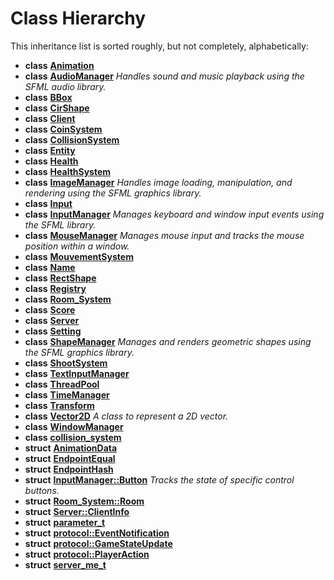 
# Class Hierarchy

This inheritance list is sorted roughly, but not completely, alphabetically:


* **class** [**Animation**](classAnimation.md) 
* **class** [**AudioManager**](classAudioManager.md) _Handles sound and music playback using the SFML audio library._ 
* **class** [**BBox**](classBBox.md) 
* **class** [**CirShape**](classCirShape.md) 
* **class** [**Client**](classClient.md) 
* **class** [**CoinSystem**](classCoinSystem.md) 
* **class** [**CollisionSystem**](classCollisionSystem.md) 
* **class** [**Entity**](classEntity.md) 
* **class** [**Health**](classHealth.md) 
* **class** [**HealthSystem**](classHealthSystem.md) 
* **class** [**ImageManager**](classImageManager.md) _Handles image loading, manipulation, and rendering using the SFML graphics library._ 
* **class** [**Input**](classInput.md) 
* **class** [**InputManager**](classInputManager.md) _Manages keyboard and window input events using the SFML library._ 
* **class** [**MouseManager**](classMouseManager.md) _Manages mouse input and tracks the mouse position within a window._ 
* **class** [**MouvementSystem**](classMouvementSystem.md) 
* **class** [**Name**](className.md) 
* **class** [**RectShape**](classRectShape.md) 
* **class** [**Registry**](classRegistry.md) 
* **class** [**Room\_System**](classRoom__System.md) 
* **class** [**Score**](classScore.md) 
* **class** [**Server**](classServer.md) 
* **class** [**Setting**](classSetting.md) 
* **class** [**ShapeManager**](classShapeManager.md) _Manages and renders geometric shapes using the SFML graphics library._ 
* **class** [**ShootSystem**](classShootSystem.md) 
* **class** [**TextInputManager**](classTextInputManager.md) 
* **class** [**ThreadPool**](classThreadPool.md) 
* **class** [**TimeManager**](classTimeManager.md) 
* **class** [**Transform**](classTransform.md) 
* **class** [**Vector2D**](classVector2D.md) _A class to represent a 2D vector._ 
* **class** [**WindowManager**](classWindowManager.md) 
* **class** [**collision\_system**](classcollision__system.md) 
* **struct** [**AnimationData**](structAnimationData.md) 
* **struct** [**EndpointEqual**](structEndpointEqual.md) 
* **struct** [**EndpointHash**](structEndpointHash.md) 
* **struct** [**InputManager::Button**](structInputManager_1_1Button.md) _Tracks the state of specific control buttons._ 
* **struct** [**Room\_System::Room**](structRoom__System_1_1Room.md) 
* **struct** [**Server::ClientInfo**](structServer_1_1ClientInfo.md) 
* **struct** [**parameter\_t**](structparameter__t.md) 
* **struct** [**protocol::EventNotification**](structprotocol_1_1EventNotification.md) 
* **struct** [**protocol::GameStateUpdate**](structprotocol_1_1GameStateUpdate.md) 
* **struct** [**protocol::PlayerAction**](structprotocol_1_1PlayerAction.md) 
* **struct** [**server\_me\_t**](structserver__me__t.md) 

